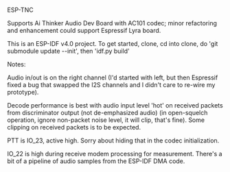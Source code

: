 ESP-TNC

Supports Ai Thinker Audio Dev Board with AC101 codec; minor refactoring and enhancement could support Espressif Lyra board.

This is an ESP-IDF v4.0 project. To get started, clone, cd into clone, do 'git submodule update --init', then 'idf.py build'

Notes:

Audio in/out is on the right channel (I'd started with left, but then Espressif fixed a bug that swapped the I2S channels and I didn't care to re-wire my prototype).

Decode performance is best with audio input level 'hot' on received packets from discriminator output (not de-emphasized audio) (in open-squelch operation, ignore non-packet noise level, it will clip, that's fine). Some clipping on received packets is to be expected.

PTT is IO_23, active high. Sorry about hiding that in the codec initialization.

IO_22 is high during receive modem processing for measurement. There's a bit of a pipeline of audio samples from the ESP-IDF DMA code.


